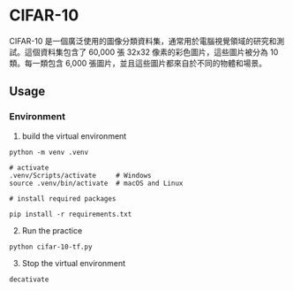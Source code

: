 # CIFAR-10

CIFAR-10 是一個廣泛使用的圖像分類資料集，通常用於電腦視覺領域的研究和測試。這個資料集包含了 60,000 張 32x32 像素的彩色圖片，這些圖片被分為 10 類。每一類包含 6,000 張圖片，並且這些圖片都來自於不同的物體和場景。


## Usage

### Environment

1. build the virtual environment

  ```
  python -m venv .venv
  
  # activate
  .venv/Scripts/activate     # Windows
  source .venv/bin/activate  # macOS and Linux
  
  # install required packages

  pip install -r requirements.txt

  ```

2. Run the practice

  ```
  python cifar-10-tf.py
  ```

3. Stop the virtual environment

  ```
  decativate
  ```


